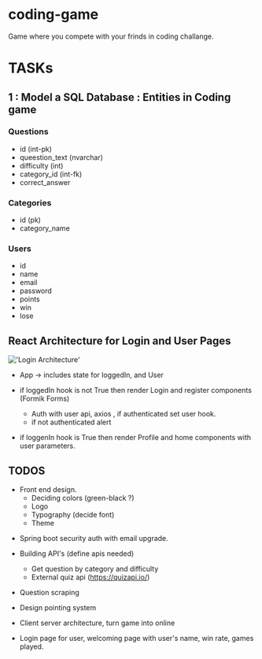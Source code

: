 # coding-game

Game where you compete with your frinds in coding challange.

# TASKs

## 1 : Model a SQL Database : Entities in Coding game

### Questions

- id (int-pk)
- queestion_text (nvarchar)
- difficulty (int)
- category_id (int-fk)
- correct_answer

### Categories

- id (pk)
- category_name

### Users

- id
- name
- email
- password
- points
- win
- lose

## React Architecture for Login and User Pages

!['Login Architecture'](https://bezkoder.com/wp-content/uploads/2020/08/react-redux-jwt-authentication-token-example-project-overview.png)

- App -> includes state for loggedIn, and User

* if loggedIn hook is not True then render Login and register components (Formik Forms)

  - Auth with user api, axios , if authenticated set user hook.
  - if not authenticated alert

* if loggenIn hook is True then render Profile and home components with user parameters.

## TODOS

- Front end design.
  - Deciding colors (green-black ?)
  - Logo
  * Typography (decide font)
  * Theme

* Spring boot security auth with email upgrade.

* Building API's (define apis needed)

  - Get question by category and difficulty
  - External quiz api (https://quizapi.io/)

* Question scraping

* Design pointing system

* Client server architecture, turn game into online

* Login page for user, welcoming page with user's name, win rate, games played.
